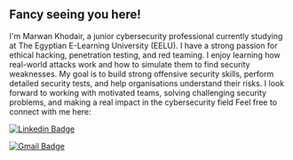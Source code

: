 ## Fancy seeing you here!

I'm Marwan Khodair, a junior cybersecurity professional currently studying at The Egyptian E-Learning University (EELU). I have a strong passion for ethical hacking, penetration testing, and red teaming. I enjoy learning how real-world attacks work and how to simulate them to find security weaknesses. My goal is to build strong offensive security skills, perform detailed security tests, and help organisations understand their risks. I look forward to working with motivated teams, solving challenging security problems, and making a real impact in the cybersecurity field
Feel free to connect with me here:

[![Linkedin Badge](https://img.shields.io/badge/LinkedIn-mohamedmosa-blue?style=flat-square&logo=linkedin&logoColor=white)](https://www.linkedin.com/in/marwan-khodair)

[![Gmail Badge](https://img.shields.io/badge/-mohamedmosa6000@gmail.com-c14438?style=flat-square&logo=Gmail&logoColor=white&link=mailto:mohamedmosa6000@gmail.com)](mailto:marwankhodair0@gmail.com)


